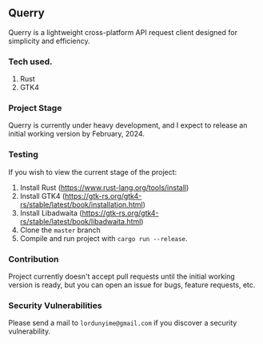 ## Querry

Querry is a lightweight cross-platform API request client designed for simplicity and efficiency.

### Tech used.
1. Rust
2. GTK4


### Project Stage
Querry is currently under heavy development, and I expect to release an initial working version by February, 2024.

### Testing
If you wish to view the current stage of the project:
1. Install Rust (https://www.rust-lang.org/tools/install)
2. Install GTK4 (https://gtk-rs.org/gtk4-rs/stable/latest/book/installation.html)
3. Install Libadwaita (https://gtk-rs.org/gtk4-rs/stable/latest/book/libadwaita.html)
4. Clone the `master` branch
5. Compile and run project with `cargo run --release`.


### Contribution
Project currently doesn't accept pull requests until the initial working version is ready, but you can open an issue for bugs, feature requests, etc.


### Security Vulnerabilities
Please send a mail to `lordunyime@gmail.com` if you discover a security vulnerability.